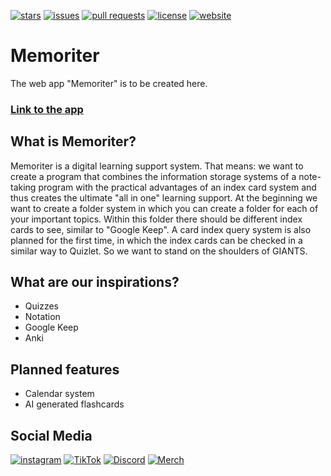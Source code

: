 [![stars](https://img.shields.io/github/stars/MemoriterApp/Memoriter?color=brightgreen)](https://github.com/MemoriterApp/Memoriter/stargazers)
[![issues](https://img.shields.io/github/issues/MemoriterApp/Memoriter?color=orange)](https://github.com/MemoriterApp/Memoriter/issues)
[![pull requests](https://img.shields.io/github/issues-pr/MemoriterApp/Memoriter?color=yellow)](https://github.com/MemoriterApp/Memoriter/pulls)
[![license](https://img.shields.io/github/license/MemoriterApp/Memoriter?color=blue)](https://www.gnu.org/licenses/gpl-3.0)
[![website](https://img.shields.io/website-up-down-green-red/https/app.memoriter.de/.svg)](https://app.memoriter.de)

# Memoriter
The web app "Memoriter" is to be created here.

### [Link to the app](https://app.memoriter.de)

## What is Memoriter?
Memoriter is a digital learning support system. That means: we want to create a program that combines the information storage systems of a note-taking program with the practical advantages of an index card system and thus creates the ultimate "all in one" learning support.
At the beginning we want to create a folder system in which you can create a folder for each of your important topics. Within this folder there should be different index cards to see, similar to "Google Keep". A card index query system is also planned for the first time, in which the index cards can be checked in a similar way to Quizlet. So we want to stand on the shoulders of GIANTS.

## What are our inspirations?
* Quizzes
* Notation
* Google Keep
* Anki

## Planned features
* Calendar system
* AI generated flashcards

## Social Media
[![instagram](https://img.shields.io/badge/Instagram-E4405F?style=flat&logo=instagram&logoColor=white)](https://www.instagram.com/memoriter6)
[![TikTok](https://img.shields.io/badge/TikTok-000000?style=flat&logo=tiktok&logoColor=white)](https://www.tiktok.com/@memoriterofficial)
[![Discord](https://img.shields.io/badge/Discord-5865F2?style=flat&logo=discord&logoColor=white)](https://discord.com/invite/wpdYh2CQ4H)
[![Merch](https://img.shields.io/badge/Spreadshirt-00B2A5?style=flat&logo=spreadshirt&logoColor=white)](https://shop-memoriter.myspreadshop.de/)
